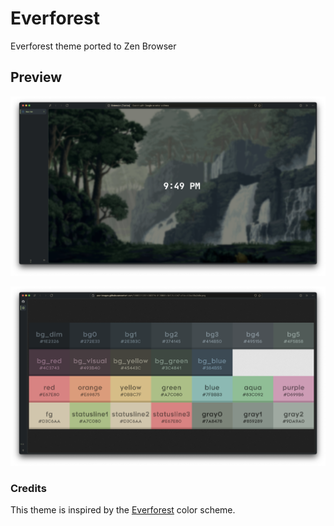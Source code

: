 # Everforest

Everforest theme ported to Zen Browser

## Preview

![Everforest Dark Theme Preview](assets/preview.png)

![Everforest Dark Theme Palette](assets/palette.png)

### Credits

This theme is inspired by the [Everforest](https://github.com/sainnhe/everforest) color scheme.

